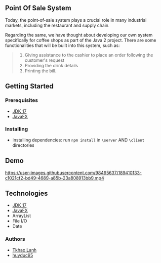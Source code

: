 ## Point Of Sale System
Today, the point-of-sale system plays a crucial role in many industrial markets, including the restaurant and supply chain. 

Regarding the same, we have thought about developing our own system specifically for coffee shops as part of the Java 2 project. There are some functionalities that will be built into this system, such as:

>1. Giving assistance to the cashier to place an order following the customer's request
>2. Providing the drink details 
>3. Printing the bill. 

## Getting Started
### Prerequisites
- [JDK 17](https://www.oracle.com/java/technologies/javase/jdk17-archive-downloads.html)
- [JavaFX](https://docs.oracle.com/javase/8/javase-clienttechnologies.htm)

### Installing
- Installing dependencies: run `npm install` in `\server` AND `\client` directories

## Demo

https://user-images.githubusercontent.com/98495637/189410133-c1021cf2-bd49-4689-a85b-23a808913bb9.mp4

## Technologies
- [JDK 17](https://www.oracle.com/java/technologies/javase/jdk17-archive-downloads.html)
- [JavaFX](https://docs.oracle.com/javase/8/javase-clienttechnologies.htm)
- ArrayList
- File I/O
- Date

### Authors
- [Tkhao Lanh](https://github.com/TkhaoLanh)
- [huyduc95](https://github.com/huyduc95)


